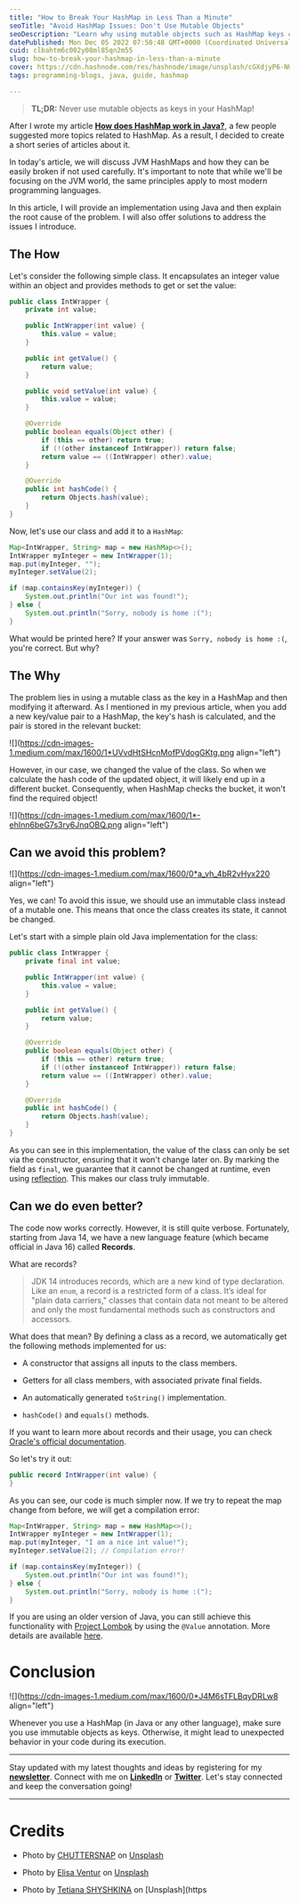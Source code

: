 ```yaml
---
title: "How to Break Your HashMap in Less Than a Minute"
seoTitle: "Avoid HashMap Issues: Don't Use Mutable Objects"
seoDescription: "Learn why using mutable objects such as HashMap keys can break your code. Discover the importance of immutability and how to avoid unexpected behaviors."
datePublished: Mon Dec 05 2022 07:50:48 GMT+0000 (Coordinated Universal Time)
cuid: clbahtm6c002y08ml85qn2m55
slug: how-to-break-your-hashmap-in-less-than-a-minute
cover: https://cdn.hashnode.com/res/hashnode/image/unsplash/cGXdjyP6-NU/upload/v1669959698248/iCX6V2n1R.jpeg
tags: programming-blogs, java, guide, hashmap

---
```


> **TL;DR:** Never use mutable objects as keys in your HashMap!

After I wrote my article [**How does HashMap work in Java?**](https://yonatankarp.com/how-does-hashmap-work-in-java), a few people suggested more topics related to HashMap. As a result, I decided to create a short series of articles about it.

In today's article, we will discuss JVM HashMaps and how they can be easily broken if not used carefully. It's important to note that while we'll be focusing on the JVM world, the same principles apply to most modern programming languages.

In this article, I will provide an implementation using Java and then explain the root cause of the problem. I will also offer solutions to address the issues I introduce.

## The How

Let's consider the following simple class. It encapsulates an integer value within an object and provides methods to get or set the value:

```java
public class IntWrapper {
    private int value;

    public IntWrapper(int value) {
        this.value = value;
    }

    public int getValue() {
        return value;
    }

    public void setValue(int value) {
        this.value = value;
    }

    @Override
    public boolean equals(Object other) {
        if (this == other) return true;
        if (!(other instanceof IntWrapper)) return false;
        return value == ((IntWrapper) other).value;
    }

    @Override
    public int hashCode() {
        return Objects.hash(value);
    }
}
```

Now, let's use our class and add it to a `HashMap`:

```java
Map<IntWrapper, String> map = new HashMap<>();
IntWrapper myInteger = new IntWrapper(1);
map.put(myInteger, "");
myInteger.setValue(2);

if (map.containsKey(myInteger)) {
    System.out.println("Our int was found!");
} else {
    System.out.println("Sorry, nobody is home :(");
}
```

What would be printed here? If your answer was `Sorry, nobody is home :(`, you're correct. But why?

## The Why

The problem lies in using a mutable class as the key in a HashMap and then modifying it afterward. As I mentioned in my previous article, when you add a new key/value pair to a HashMap, the key's hash is calculated, and the pair is stored in the relevant bucket:

![](https://cdn-images-1.medium.com/max/1600/1*UVvdHtSHcnMofPVdogGKtg.png align="left")

However, in our case, we changed the value of the class. So when we calculate the hash code of the updated object, it will likely end up in a different bucket. Consequently, when HashMap checks the bucket, it won't find the required object!

![](https://cdn-images-1.medium.com/max/1600/1*-ehInn6beG7s3ry6JnqOBQ.png align="left")

## Can we avoid this problem?

![](https://cdn-images-1.medium.com/max/1600/0*a_vh_4bR2vHyx220 align="left")

Yes, we can! To avoid this issue, we should use an immutable class instead of a mutable one. This means that once the class creates its state, it cannot be changed.

Let's start with a simple plain old Java implementation for the class:

```java
public class IntWrapper {
    private final int value;

    public IntWrapper(int value) {
        this.value = value;
    }

    public int getValue() {
        return value;
    }

    @Override
    public boolean equals(Object other) {
        if (this == other) return true;
        if (!(other instanceof IntWrapper)) return false;
        return value == ((IntWrapper) other).value;
    }

    @Override
    public int hashCode() {
        return Objects.hash(value);
    }
}
```

As you can see in this implementation, the value of the class can only be set via the constructor, ensuring that it won't change later on. By marking the field as `final`, we guarantee that it cannot be changed at runtime, even using [reflection](https://www.oracle.com/technical-resources/articles/java/javareflection.html). This makes our class truly immutable.

## Can we do even better?

The code now works correctly. However, it is still quite verbose. Fortunately, starting from Java 14, we have a new language feature (which became official in Java 16) called **Records**.

What are records?

> JDK 14 introduces records, which are a new kind of type declaration. Like an `enum`, a record is a restricted form of a class. It’s ideal for "plain data carriers," classes that contain data not meant to be altered and only the most fundamental methods such as constructors and accessors.

What does that mean? By defining a class as a record, we automatically get the following methods implemented for us:

* A constructor that assigns all inputs to the class members.
    
* Getters for all class members, with associated private final fields.
    
* An automatically generated `toString()` implementation.
    
* `hashCode()` and `equals()` methods.
    

If you want to learn more about records and their usage, you can check [Oracle's official documentation](https://docs.oracle.com/en/java/javase/14/language/records.html).

So let's try it out:

```java
public record IntWrapper(int value) {
}
```

As you can see, our code is much simpler now. If we try to repeat the map change from before, we will get a compilation error:

```java
Map<IntWrapper, String> map = new HashMap<>();
IntWrapper myInteger = new IntWrapper(1);
map.put(myInteger, "I am a nice int value!");
myInteger.setValue(2); // Compilation error!

if (map.containsKey(myInteger)) {
    System.out.println("Our int was found!");
} else {
    System.out.println("Sorry, nobody is home :(");
}
```

If you are using an older version of Java, you can still achieve this functionality with [Project Lombok](https://projectlombok.org/) by using the `@Value` annotation. More details are available [here](https://projectlombok.org/features/Value).

# Conclusion

![](https://cdn-images-1.medium.com/max/1600/0*J4M6sTFLBqyDRLw8 align="left")

Whenever you use a HashMap (in Java or any other language), make sure you use immutable objects as keys. Otherwise, it might lead to unexpected behavior in your code during its execution.

---

Stay updated with my latest thoughts and ideas by registering for my [**newsletter**](https://yonatankarp.com/newsletter). Connect with me on [**LinkedIn**](https://www.linkedin.com/in/yonatankarp/) or [**Twitter**](https://twitter.com/yonatan_karp). Let's stay connected and keep the conversation going!

---

# Credits

* Photo by [CHUTTERSNAP](https://unsplash.com/@chuttersnap?utm_source=Hashnode&utm_medium=referral) on [Unsplash](https://unsplash.com/?utm_source=Hashnode&utm_medium=referral)
    
* Photo by [Elisa Ventur](https://unsplash.com/@elisa_ventur?utm_source=medium&utm_medium=referral) on [Unsplash](https://unsplash.com?utm_source=medium&utm_medium=referral)
    
* Photo by [Tetiana SHYSHKINA](https://unsplash.com/@shyshkina?utm_source=medium&utm_medium=referral) on \[Unsplash\](https